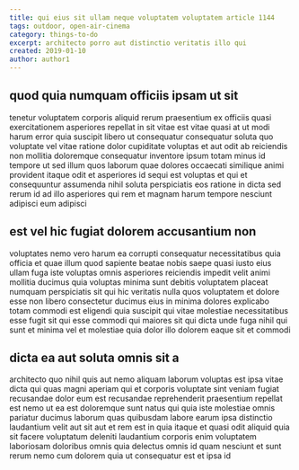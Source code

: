 ```yaml
---
title: qui eius sit ullam neque voluptatem voluptatem article 1144
tags: outdoor, open-air-cinema
category: things-to-do
excerpt: architecto porro aut distinctio veritatis illo qui
created: 2019-01-10
author: author1
---
```


## quod quia numquam officiis ipsam ut sit

tenetur voluptatem corporis aliquid rerum praesentium ex officiis quasi exercitationem asperiores repellat in sit vitae est vitae quasi at ut modi harum error quia suscipit libero ut consequatur consequatur soluta quo voluptate vel vitae ratione dolor cupiditate voluptas et aut odit ab reiciendis non mollitia doloremque consequatur inventore ipsum totam minus id tempore ut sed illum quos laborum quae dolores occaecati similique animi provident itaque odit et asperiores id sequi est voluptas et qui et consequuntur assumenda nihil soluta perspiciatis eos ratione in dicta sed rerum id ad illo asperiores qui rem et magnam harum tempore nesciunt adipisci eum adipisci

## est vel hic fugiat dolorem accusantium non

voluptates nemo vero harum ea corrupti consequatur necessitatibus quia officia et quae illum quod sapiente beatae nobis saepe quasi iusto eius ullam fuga iste voluptas omnis asperiores reiciendis impedit velit animi mollitia ducimus quia voluptas minima sunt debitis voluptatem placeat numquam perspiciatis sit qui hic veritatis nulla quos voluptatem et dolore esse non libero consectetur ducimus eius in minima dolores explicabo totam commodi est eligendi quia suscipit qui vitae molestiae necessitatibus esse fugit sit qui esse commodi qui maiores sit qui dicta unde fuga nihil qui sunt et minima vel et molestiae quia dolor illo dolorem eaque sit et commodi

## dicta ea aut soluta omnis sit a

architecto quo nihil quis aut nemo aliquam laborum voluptas est ipsa vitae dicta qui quas magni aperiam qui et corporis voluptate sint veniam fugiat recusandae dolor eum est recusandae reprehenderit praesentium repellat est nemo ut ea est doloremque sunt natus qui quia iste molestiae omnis pariatur ducimus laborum quas quibusdam labore earum ipsa distinctio laudantium velit aut sit aut et rem est in quia itaque et quasi odit aliquid quia sit facere voluptatum deleniti laudantium corporis enim voluptatem laboriosam doloribus omnis quia delectus omnis id quam nesciunt et sunt rerum nemo cum dolorem quia ut consequatur est et ipsa id
